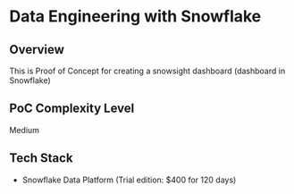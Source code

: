 # Data Engineering with Snowflake

## Overview

This is Proof of Concept for creating a snowsight dashboard (dashboard in Snowflake)

## PoC Complexity Level

Medium

## Tech Stack

- Snowflake Data Platform (Trial edition: $400 for 120 days)



